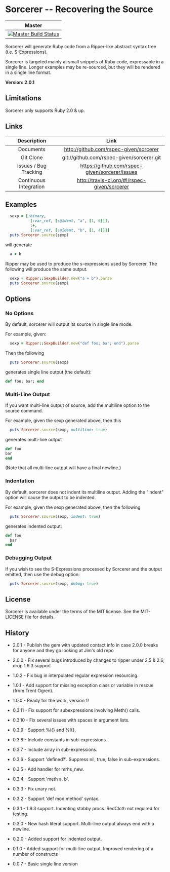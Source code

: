# Sorcerer -- Recovering the Source

| Master |
| :----: |
| [![Master Build Status](https://secure.travis-ci.org/rspec-given/sorcerer.png?branch=master)](https://secure.travis-ci.org/rspec-given/sorcerer) |

Sorcerer will generate Ruby code from a Ripper-like abstract syntax
tree (i.e. S-Expressions).

Sorcerer is targeted mainly at small snippets of Ruby code,
expressable in a single line. Longer examples may be re-sourced, but
they will be rendered in a single line format.

**Version: 2.0.1**

## Limitations

Sorcerer only supports Ruby 2.0 & up.

## Links

| Description            | Link |
| :---:                  | :---: |
| Documents              | http://github.com/rspec-given/sorcerer |
| Git Clone              | git://github.com/rspec-given/sorcerer.git |
| Issues / Bug Tracking  | https://github.com/rspec-given/sorcerer/issues |
| Continuous Integration | http://travis-ci.org/#!/rspec-given/sorcerer |

## Examples

```ruby
  sexp = [:binary,
           [:var_ref, [:@ident, "a", [1, 0]]],
           :+,
           [:var_ref, [:@ident, "b", [1, 4]]]]
  puts Sorcerer.source(sexp)
```

will generate

```ruby
  a + b
```

Ripper may be used to produce the s-expressions used by Sorcerer. The
following will produce the same output.

```ruby
  sexp = Ripper::SexpBuilder.new("a + b").parse
  puts Sorcerer.source(sexp)
```

## Options

### No Options

By default, sorcerer will output its source in single line mode.

For example, given:

```ruby
  sexp = Ripper::SexpBuilder.new("def foo; bar; end").parse
```

Then the following

```ruby
  puts Sorcerer.source(sexp)
```

generates single line output (the default):

```ruby
def foo; bar; end
```

### Multi-Line Output

If you want multi-line output of source, add the multiline option to
the source command.

For example, given the sexp generated above, then this

```ruby
  puts Sorcerer.source(sexp, multiline: true)
```

generates multi-line output

```ruby
def foo
bar
end
```

(Note that all multi-line output will have a final newline.)

### Indentation

By default, sorcerer does not indent its multiline output.  Adding the
"indent" option will cause the output to be indented.

For example, given the sexp generated above, then the following

```ruby
  puts Sorcerer.source(sexp, indent: true)
```

generates indented output:

```ruby
def foo
  bar
end
```

### Debugging Output

If you wish to see the S-Expressions processed by Sorcerer and the
output emitted, then use the debug option:

```ruby
  puts Sorcerer.source(sexp, debug: true)
```

## License

Sorcerer is available under the terms of the MIT license. See the
MIT-LICENSE file for details.

## History

* 2.0.1 - Publish the gem with updated contact info in case 2.0.0 breaks for
          anyone and they go looking at Jim's old repo

* 2.0.0 - Fix several bugs introduced by changes to ripper under 2.5 & 2.6, drop
          1.9.3 support

* 1.0.2 - Fix bug in interpolated regular expression resourcing.

* 1.0.1 - Add support for missing exception class or variable in
          rescue (from Trent Ogren).

* 1.0.0 - Ready for the work, version 1!

* 0.3.11 - Fix support for subexpressions involving Meth() calls.

* 0.3.10 - Fix several issues with spaces in argument lists.

* 0.3.9 - Support %i{} and %I{}.

* 0.3.8 - Include constants in sub-expressions.

* 0.3.7 - Include array in sub-expressions.

* 0.3.6 - Support 'defined?'. Suppress nil, true, false in
          sub-expressions.

* 0.3.5 - Add handler for mrhs_new.

* 0.3.4 - Support 'meth a, b'.

* 0.3.3 - Fix unary not.

* 0.3.2 - Support 'def mod.method' syntax.

* 0.3.1 - 1.9.3 support. Indenting stabby procs. RedCloth not required
          for testing.

* 0.3.0 - New hash literal support. Multi-line output always end with
          a newline.

* 0.2.0 - Added support for indented output.

* 0.1.0 - Added support for multi-line output. Improved rendering of a
          number of constructs

* 0.0.7 - Basic single line version
